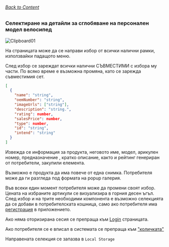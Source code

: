###### [Back to Content](/README.md)

### Селектиране на детайли за сглобяване на персонален модел велосипед

![Clipboard01](https://github.com/yuchormanski/React-BMX-Project/assets/693307/17ff52dd-cc7c-4b19-ab17-51b42371c3b0)

На страницата може да се направи избор от всички налични рамки, използвайки падащото меню.

След избор се зареждат всички налични СЪВМЕСТИМИ с избора му части. По всяко време е възможна промяна, като се зарежда съвместимия сет.

```json
[
  {
    "name": "string",
    "oemNumber": "string",
    "imageUrls": ["string"],
    "description": "string.",
    "rating": number,
    "salesPrice": number,
    "type": number,
    "id": "string",
    "intend": "string"
  }
]
```

Извежда се информация за продукта, неговото име, модел, арикулен номер, предназначение , кратко описание, както и рейтинг генериран от потребители, закупили елемента.

Възможно е продукта да има повече от една снимка. Потребителя може да ги разгледа под формата на popup галерия.

Във всеки един момент потребителя може да промени своят избор. Цената на избраните артикули се визуализира в горния десен ъгъл.
След избор и на трите необходими компонента е възможно селекцията да се добави в потребителската кошница, само ако потребителя има [регистрация](/FrontEndReadMeFiles/Autentication/Register.md) в приложението.

Ако няма оторизирана сесия се препраща към [Login](/FrontEndReadMeFiles/Autentication/Login.md) страницата.

Ако потребителя се е вписал в системата се препраща към ["количката"](/FrontEndReadMeFiles/ClientFiles/Cart.md)

Направената селекция се запазва в `Local Storage`
